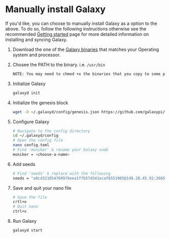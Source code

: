 # Manually install Galaxy

If you'd like, you can choose to manually install Galaxy as a option to the above. To do so, follow the following instructions otherwise see the recommended [Getting started](https://github.com/galaxypi/galaxy/blob/develop/docs/getting-started.md) page for more detailed information on installing and syncing Galaxy.

1. Download the one of the [Galaxy binaries](https://github.com/galaxypi/galaxy/releases) that matches your Operating system and processor.

2. Chosee the PATH to the binary. i.e. `/usr/bin`
   ```bash
   NOTE: You may need to chmod +x the binaries that you copy to some place on your path.
   ```

3. Initialize Galaxy
   ```bash
   galaxyd init
   ```

4. Initialize the genesis block
   ```bash
   wget -O ~/.galaxyd/config/genesis.json https://github.com/galaxypi/galaxy/raw/master/genesis.json
   ```

5. Configure Galaxy
   ```bash
   # Navigate to the config directory
   cd ~/.galaxyd/config
   # Open the config file
   nano config.toml
   # Find 'moniker' & rename your Galaxy node
   moniker = <choose-a-name>
   ```

6. Add seeds
   ```bash
   # Find 'seeds' & replace with the following
   seeds = "a0cd321854769978eea1ffb57d341ecaf6551905@149.28.45.92:26656"
   ```

7. Save and quit your nano file
   ```bash
   # Save the file
   crtl+o
   # Quit nano
   ctrl+x

8. Run Galaxy
   ```bash
   galaxyd start
   ```
